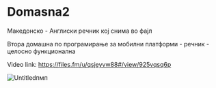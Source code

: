 # Domasna2
Македонско - Англиски речник кој снима во фајл

Втора домашна по програмирање за мобилни платформи - речник - целосно функционална

Video link: https://files.fm/u/qsjeyvw88#/view/925vqsq6p

![Untitledпмп](https://user-images.githubusercontent.com/62266696/158261941-9c1c3bf4-17a0-46fa-b4aa-697397e6472d.png)
